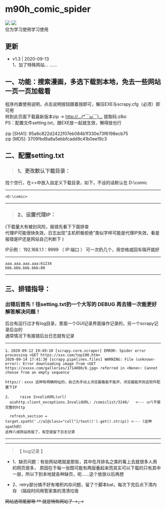# m90h_comic_spider
![](https://img.shields.io/badge/Python-3.7%2B-brightgreen.svg?style=social)
![](https://img.shields.io/badge/Mode-GUI+Scrapy-blue.svg?colorA=abcdef)<br>
仅为学习使用学习使用

更新
-----
+ v1.3 | 2020-09-13 <br>
 1、加了特殊网站… ……


一、功能：搜索漫画，多选下载到本地，免去一些网站一页一页加载看<br>
--------------------------------------------------
程序内置使用说明，点击说明按钮跟着按即可，解压EXE与scrapy.cfg（必须）即可用<br>转到此页面下载最新版本zip →  [http://…(*￣ω￣)…](https://pan.baidu.com/s/1cDeHa9SB-RFbjQP3hpH2tw) 提取码:z8si <br>
PS：配置文件setting.txt，跟EXE放一起就生效，懒得放也行<br><br>
zip [SHA1]:  95a6c822d2422f07eb084b1f330e73f6198ecb75 <br>
zip [MD5]: 3709fbd9a8a5ebbfcadd9c41b0ee19c3 <br>

二、配置setting.txt
-----------------------------------------------

>### 1、更改默认下载目录：

找个空行，在<>中放入自定义下载目录，如下，不设的话默认在 D:\comic  

------------------------------------------
    <D:\comic>
------------------------------------------

>### 2、设置代理IP：

(下载量大有被封风险，报错先看下下面排查
<br>代理IP可能很快失效，日志出现“主机积极拒绝”类似字样可能是代理IP失效，看是报错是IP还是网站自己判断下 )

IP示例： 192.168.1.1：9999 （ IP:端口 ） 可一次扔几个，用空格或回车隔开就好

------------------------------------------
    aaa.aaa.aaa.aaa:61234
    bbb.bbb.bbb.bbb:80
------------------------------------------


三、排错指导： 
----------------------------------------------------------------------
### 出错后首先！往setting.txt扔一个大写的 DEBUG 再去错一次能更好解答解决问题！

后台有运行过才有log目录，里面一个GUI记录界面操作记录的，另一个scrapy记录后台的<br>
通常情况下有报错后台日志就有记录<br>

--------------------------------------------------------------------------------------------------------------------------------
    1、2020-09-12 19:49:10 [scrapy.core.scraper] ERROR: Spider error processing <GET https://xxx.com/top100.htm> 
    2020-09-14 17:41:30 [scrapy.pipelines.files] WARNING: File (unknown-error): Error downloading image from <GET https://xxxxx.com/galleries/1714000/8.jpg> referred in <None>: Cannot choose from an empty sequence
   
    https//：xxxx 这种有明确网址的，自己先手动上浏览器看能不能开，浏览器能开则这软件配置下IP
                             
    2、    raise InvalidURL(url)
      aiohttp.client_exceptions.InvalidURL: /comiclist/3248/   <--- url不是完整的http
        
      refresh_section = target.xpath('.//a[@class="coll"]/text()').get().strip() <--- (这种xpath的）
    这种八成网站改版了，有空就留下日志记录
--------------------------------------------------------------------------------------------------------------------------------




------------------------------------------
>【 bug记录 】


+ 1、缺页问题：有些网站嗯就是那些，其中在月排名之类的看上去就很多人用的网页居多，
原因在于每一张图可能有两层叠起来而其实可以下载的只有其中一层，所以下到本地就各种缺页，呃……这个放放以后再想<br>

+ 2、retry部分搞不好有堆积内存问题，留了个脚本bat，每次下完后点下清内存 （隔段时间用管家类的清清垃圾

<s> 网站选项尾部带 ** 就是特殊网站了 →_→ </s>
